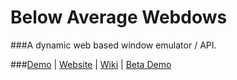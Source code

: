 # Below Average Webdows
###A dynamic web based window emulator / API.

###[Demo](https://belowaverage-org.github.io/webdows/) | [Website](http://belowaverage.org/) | [Wiki](https://github.com/belowaverage-org/webdows/wiki) | [Beta Demo](http://belowaverage.org/webdows)
